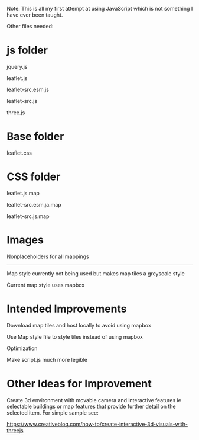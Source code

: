 Note:
This is all my first attempt at using JavaScript which is not something I have ever been taught.

Other files needed:

# js folder
jquery.js

leaflet.js

leaflet-src.esm.js

leaflet-src.js

three.js

# Base folder
leaflet.css

# CSS folder
leaflet.js.map

leaflet-src.esm.ja.map

leaflet-src.js.map

# Images
Nonplaceholders for all mappings

---------------------------------------------

Map style currently not being used but makes map tiles a greyscale style

Current map style uses mapbox

# Intended Improvements
Download map tiles and host locally to avoid using mapbox

Use Map style file to style tiles instead of using mapbox

Optimization

Make script.js much more legible

# Other Ideas for Improvement
Create 3d environment with movable camera and interactive features ie selectable buildings or map features that provide further detail on the selected item. For simple sample see:

https://www.creativebloq.com/how-to/create-interactive-3d-visuals-with-threejs
